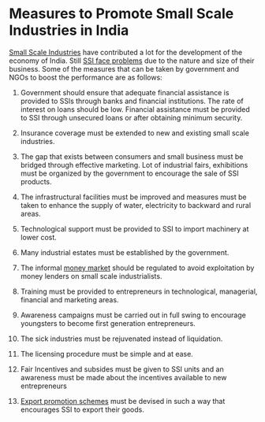 # Measures to Promote Small Scale Industries in India

[Small Scale Industries](https://accountlearning.com/important-role-small-scale-industries-indian-economy/) have contributed a lot for the development of the economy of India. Still [SSI face problems](https://accountlearning.com/what-are-the-problems-faced-by-small-scale-industries-in-india/) due to the nature and size of their business. Some of the measures that can be taken by government and NGOs to boost the performance are as follows:

1. Government should ensure that adequate financial assistance is provided to SSls through banks and financial institutions. The rate of interest on loans should be low. Financial assistance must be provided to SSI through unsecured loans or after obtaining minimum security.

2. Insurance coverage must be extended to new and existing small scale industries.

3. The gap that exists between consumers and small business must be bridged through effective marketing. Lot of industrial fairs, exhibitions must be organized by the government to encourage the sale of SSI products.

4. The infrastructural facilities must be improved and measures must be taken to enhance the supply of water, electricity to backward and rural areas.

5. Technological support must be provided to SSI to import machinery at lower cost.

6. Many industrial estates must be established by the government.

7. The informal [money market](https://accountlearning.com/money-market-meaning-dealers-instruments-constituents-importance/) should be regulated to avoid exploitation by money lenders on small scale industrialists.

8. Training must be provided to entrepreneurs in technological, managerial, financial and marketing areas.

9. Awareness campaigns must be carried out in full swing to encourage youngsters to become first generation entrepreneurs.

10. The sick industries must be rejuvenated instead of liquidation.

11. The licensing procedure must be simple and at ease.

12. Fair Incentives and subsides must be given to SSI units and an awareness must be made about the incentives available to new entrepreneurs

13. [Export promotion schemes](https://accountlearning.com/export-promotion-measures-of-indian-government/) must be devised in such a way that encourages SSI to export their goods.

